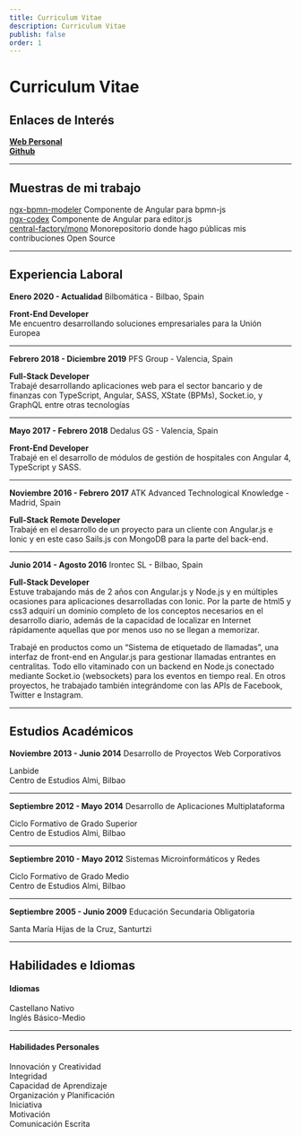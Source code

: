 ```yaml
---
title: Curriculum Vitae
description: Curriculum Vitae
publish: false
order: 1
---
```


# Curriculum Vitae

## Enlaces de Interés	

**[Web Personal](https://d3v0ps.github.io/)**   
**[Github](https://github.com/d3v0ps)**

---

## Muestras de mi trabajo

[ngx-bpmn-modeler](https://www.npmjs.com/package/@central-factory/ngx-bpmn-modeler)
Componente de Angular para bpmn-js  
[ngx-codex](https://www.npmjs.com/package/@central-factory/ngx-codex)
Componente de Angular para editor.js  
[central-factory/mono](https://github.com/central-factory/mono)
Monorepositorio donde hago públicas mis contribuciones Open Source

---

## Experiencia Laboral

**Enero 2020 - Actualidad**             Bilbomática - Bilbao, Spain

**Front-End Developer**  
Me encuentro desarrollando soluciones empresariales para la Unión Europea

--- 

**Febrero 2018 - Diciembre 2019** 			PFS Group - Valencia, Spain

**Full-Stack Developer**  
Trabajé desarrollando aplicaciones web para el sector bancario y de finanzas con TypeScript, Angular, SASS, XState (BPMs), Socket.io, y GraphQL entre otras tecnologías

---

**Mayo 2017 - Febrero 2018** 			Dedalus GS - Valencia, Spain

**Front-End Developer**  
Trabajé en el desarrollo de módulos de gestión de hospitales con Angular 4, TypeScript y SASS.

---

**Noviembre 2016 - Febrero 2017** 			ATK Advanced Technological Knowledge - Madrid, Spain

**Full-Stack Remote Developer**  
Trabajé en el desarrollo de un proyecto para un cliente con Angular.js e Ionic y en este caso Sails.js con MongoDB para la parte del back-end.

---

**Junio 2014 - Agosto 2016**		Irontec SL - Bilbao, Spain	

**Full-Stack Developer**  
Estuve trabajando más de 2 años con Angular.js y Node.js y en múltiples ocasiones para aplicaciones desarrolladas con Ionic. Por la parte de html5 y css3 adquirí un dominio completo de los conceptos necesarios en el desarrollo diario, además de la capacidad de localizar en Internet rápidamente aquellas que por menos uso no se llegan a memorizar. 
 
Trabajé en productos como un “Sistema de etiquetado de llamadas”, una interfaz de front-end en Angular.js para gestionar llamadas entrantes en centralitas. Todo ello vitaminado con un backend en Node.js conectado mediante Socket.io (websockets) para los eventos en tiempo real. En otros proyectos, he trabajado también integrándome con las APIs de Facebook, Twitter e Instagram. 

---

## Estudios Académicos

**Noviembre 2013 - Junio 2014**		Desarrollo de Proyectos Web Corporativos 

Lanbide  
Centro de Estudios Almi, Bilbao

---

**Septiembre 2012 - Mayo 2014**		Desarrollo de Aplicaciones Multiplataforma 
					
Ciclo Formativo de Grado Superior  
Centro de Estudios Almi, Bilbao

---

**Septiembre 2010 - Mayo 2012**		Sistemas Microinformáticos y Redes

Ciclo Formativo de Grado Medio  
Centro de Estudios Almi, Bilbao

---

**Septiembre 2005 - Junio 2009**		Educación Secundaria Obligatoria

Santa María Hijas de la Cruz, Santurtzi

---

## Habilidades e Idiomas

#### Idiomas

Castellano		Nativo  
Inglés			Básico-Medio

---

#### Habilidades Personales

Innovación y Creatividad  
Integridad  
Capacidad de Aprendizaje  
Organización y Planificación  
Iniciativa  
Motivación  
Comunicación Escrita

